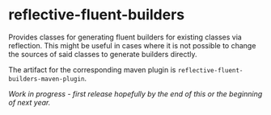 # reflective-fluent-builders
Provides classes for generating fluent builders for existing classes via reflection. This might be useful in cases
where it is not possible to change the sources of said classes to generate builders directly.

The artifact for the corresponding maven plugin is `reflective-fluent-builders-maven-plugin`.

*Work in progress - first release hopefully by the end of this or the beginning of next year.*
